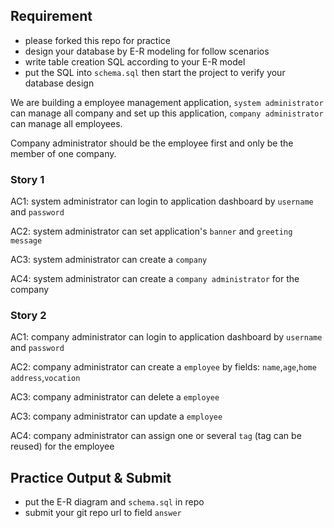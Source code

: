 ## Requirement

- please forked this repo for practice
- design your database by E-R modeling for follow scenarios
- write table creation SQL according to your E-R model
- put the SQL into `schema.sql` then start the project to verify your database design

We are building a employee management application, `system administrator` can manage all company and set up this application,  `company administrator` can manage all employees.

Company administrator should be the employee first and only be the member of one company.

### Story 1

AC1: system administrator can login to application dashboard by `username` and `password`

AC2: system administrator can set application's `banner` and `greeting message`
 
AC3: system administrator can create a `company`

AC4: system administrator can create a `company administrator` for the company

### Story 2

AC1: company administrator can login to application dashboard by `username` and `password`

AC2: company administrator can create a `employee` by fields: `name`,`age`,`home address`,`vocation`

AC3: company administrator can delete a `employee`

AC3: company administrator can update a `employee`

AC4: company administrator can assign one or several `tag` (tag can be reused) for the employee

##  Practice Output & Submit

- put the E-R diagram and `schema.sql` in repo
- submit your git repo url to field `answer`

